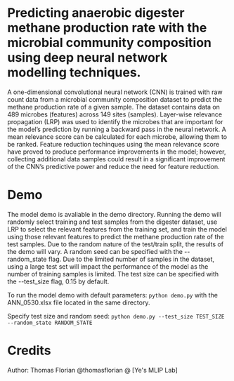 # Predicting anaerobic digester methane production rate with the microbial community composition using deep neural network modelling techniques.

A one-dimensional convolutional neural network (CNN) is trained with raw count data from a microbial community composition dataset to predict the methane production rate of a given sample. The dataset contains data on 489 microbes (features) across 149 sites (samples). Layer-wise relevance propagation (LRP) was used to identify the microbes that are important for the model’s prediction by running a backward pass in the neural network. A mean relevance score can be calculated for each microbe, allowing them to be ranked. Feature reduction techinques using the mean relevance score have proved to produce performance improvements in the model; however, collecting additional data samples could result in a significant improvement of the CNN’s predictive power and reduce the need for feature reduction.

# Demo
The model demo is avaliable in the demo directory. Running the demo will randomly select training and test samples from the digester dataset, use LRP to select the relevant features from the training set, and train the model using those relevant features to predict the methane production rate of the test samples. Due to the random nature of the test/train split, the results of the demo will vary. A random seed can be specified with the --random_state flag. Due to the limited number of samples in the dataset, using a large test set will impact the performance of the model as the number of training samples is limited. The test size can be specified with the --test_size flag, 0.15 by default.

To run the model demo with default parameters: `python demo.py` with the ANN_0530.xlsx file located in the same directory.

Specify test size and random seed: `python demo.py --test_size TEST_SIZE --random_state RANDOM_STATE`

# Credits
Author: Thomas Florian @thomasflorian @ [Ye's MLIP Lab]
